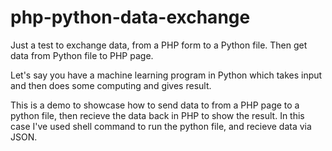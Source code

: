 # php-python-data-exchange
Just a test to exchange data, from a PHP form to a Python file. Then get data from Python file to PHP page.


Let's say you have a machine learning program in Python which takes input and then does some computing and gives result.

This is a demo to showcase how to send data to from a PHP page to a python file, then recieve the data back in PHP to show the result. In this case I've used shell command to run the python file, and recieve data via JSON. 
